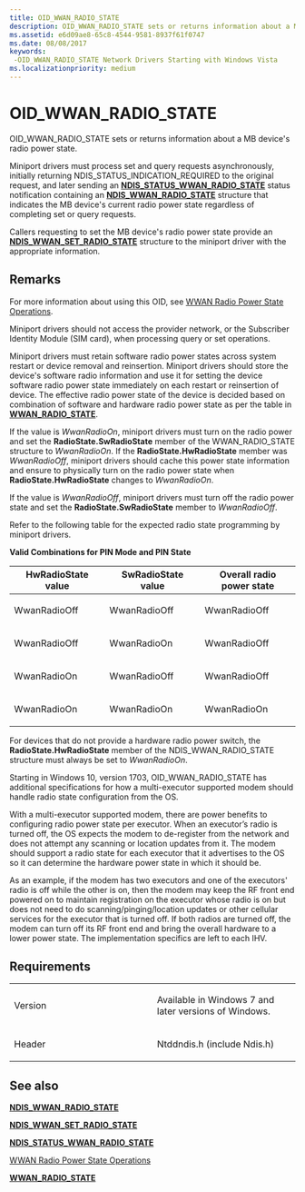 ```yaml
---
title: OID_WWAN_RADIO_STATE
description: OID_WWAN_RADIO_STATE sets or returns information about a MB device's radio power state.
ms.assetid: e6d09ae8-65c8-4544-9581-8937f61f0747
ms.date: 08/08/2017
keywords: 
 -OID_WWAN_RADIO_STATE Network Drivers Starting with Windows Vista
ms.localizationpriority: medium
---
```


# OID\_WWAN\_RADIO\_STATE


OID\_WWAN\_RADIO\_STATE sets or returns information about a MB device's radio power state.

Miniport drivers must process set and query requests asynchronously, initially returning NDIS\_STATUS\_INDICATION\_REQUIRED to the original request, and later sending an [**NDIS\_STATUS\_WWAN\_RADIO\_STATE**](ndis-status-wwan-radio-state.md) status notification containing an [**NDIS\_WWAN\_RADIO\_STATE**](https://docs.microsoft.com/windows-hardware/drivers/ddi/content/ndiswwan/ns-ndiswwan-_ndis_wwan_radio_state) structure that indicates the MB device's current radio power state regardless of completing set or query requests.

Callers requesting to set the MB device's radio power state provide an [**NDIS\_WWAN\_SET\_RADIO\_STATE**](https://docs.microsoft.com/windows-hardware/drivers/ddi/content/ndiswwan/ns-ndiswwan-_ndis_wwan_set_radio_state) structure to the miniport driver with the appropriate information.

Remarks
-------

For more information about using this OID, see [WWAN Radio Power State Operations](https://docs.microsoft.com/windows-hardware/drivers/network/mb-radio-power-state-operations).

Miniport drivers should not access the provider network, or the Subscriber Identity Module (SIM card), when processing query or set operations.

Miniport drivers must retain software radio power states across system restart or device removal and reinsertion. Miniport drivers should store the device's software radio information and use it for setting the device software radio power state immediately on each restart or reinsertion of device. The effective radio power state of the device is decided based on combination of software and hardware radio power state as per the table in [**WWAN\_RADIO\_STATE**](https://docs.microsoft.com/windows-hardware/drivers/ddi/content/wwan/ns-wwan-_wwan_radio_state).

If the value is *WwanRadioOn*, miniport drivers must turn on the radio power and set the **RadioState.SwRadioState** member of the WWAN\_RADIO\_STATE structure to *WwanRadioOn*. If the **RadioState.HwRadioState** member was *WwanRadioOff*, miniport drivers should cache this power state information and ensure to physically turn on the radio power state when **RadioState.HwRadioState** changes to *WwanRadioOn*.

If the value is *WwanRadioOff*, miniport drivers must turn off the radio power state and set the **RadioState.SwRadioState** member to *WwanRadioOff*.

Refer to the following table for the expected radio state programming by miniport drivers.

**Valid Combinations for PIN Mode and PIN State**

<table>
<colgroup>
<col width="33%" />
<col width="33%" />
<col width="33%" />
</colgroup>
<thead>
<tr class="header">
<th>HwRadioState value</th>
<th>SwRadioState value</th>
<th>Overall radio power state</th>
</tr>
</thead>
<tbody>
<tr class="odd">
<td><p>WwanRadioOff</p></td>
<td><p>WwanRadioOff</p></td>
<td><p>WwanRadioOff</p></td>
</tr>
<tr class="even">
<td><p>WwanRadioOff</p></td>
<td><p>WwanRadioOn</p></td>
<td><p>WwanRadioOff</p></td>
</tr>
<tr class="odd">
<td><p>WwanRadioOn</p></td>
<td><p>WwanRadioOff</p></td>
<td><p>WwanRadioOff</p></td>
</tr>
<tr class="even">
<td><p>WwanRadioOn</p></td>
<td><p>WwanRadioOn</p></td>
<td><p>WwanRadioOn</p></td>
</tr>
</tbody>
</table>

 

For devices that do not provide a hardware radio power switch, the **RadioState.HwRadioState** member of the NDIS\_WWAN\_RADIO\_STATE structure must always be set to *WwanRadioOn*.

Starting in Windows 10, version 1703, OID\_WWAN\_RADIO\_STATE has additional specifications for how a multi-executor supported modem should handle radio state configuration from the OS.

With a multi-executor supported modem, there are power benefits to configuring radio power state per executor. When an executor’s radio is turned off, the OS expects the modem to de-register from the network and does not attempt any scanning or location updates from it. The modem should support a radio state for each executor that it advertises to the OS so it can determine the hardware power state in which it should be.

As an example, if the modem has two executors and one of the executors' radio is off while the other is on, then the modem may keep the RF front end powered on to maintain registration on the executor whose radio is on but does not need to do scanning/pinging/location updates or other cellular services for the executor that is turned off. If both radios are turned off, the modem can turn off its RF front end and bring the overall hardware to a lower power state. The implementation specifics are left to each IHV.

Requirements
------------

<table>
<colgroup>
<col width="50%" />
<col width="50%" />
</colgroup>
<tbody>
<tr class="odd">
<td><p>Version</p></td>
<td><p>Available in Windows 7 and later versions of Windows.</p></td>
</tr>
<tr class="even">
<td><p>Header</p></td>
<td>Ntddndis.h (include Ndis.h)</td>
</tr>
</tbody>
</table>

## See also


[**NDIS\_WWAN\_RADIO\_STATE**](https://docs.microsoft.com/windows-hardware/drivers/ddi/content/ndiswwan/ns-ndiswwan-_ndis_wwan_radio_state)

[**NDIS\_WWAN\_SET\_RADIO\_STATE**](https://docs.microsoft.com/windows-hardware/drivers/ddi/content/ndiswwan/ns-ndiswwan-_ndis_wwan_set_radio_state)

[**NDIS\_STATUS\_WWAN\_RADIO\_STATE**](ndis-status-wwan-radio-state.md)

[WWAN Radio Power State Operations](https://docs.microsoft.com/windows-hardware/drivers/network/mb-radio-power-state-operations)

[**WWAN\_RADIO\_STATE**](https://docs.microsoft.com/windows-hardware/drivers/ddi/content/wwan/ns-wwan-_wwan_radio_state)

 

 




